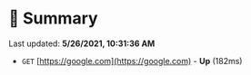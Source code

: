 # 📖 Summary
Last updated: **5/26/2021, 10:31:36 AM**

- `GET` [https://google.com](https://google.com) - **Up** (182ms)
